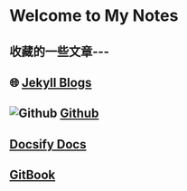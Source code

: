 # Welcome to My Notes

## 收藏的一些文章---

## 🌐  [Jekyll Blogs](https://www.cser.club/)

## ![Github](https://icongram.jgog.in/simple/github.svg?color=808080&size=16) [Github](https://github.com/baicaihenxiao/gitbooknotes)

##  [Docsify Docs](http://docs.cser.club/)

##  [GitBook](http://note.cser.club/)

